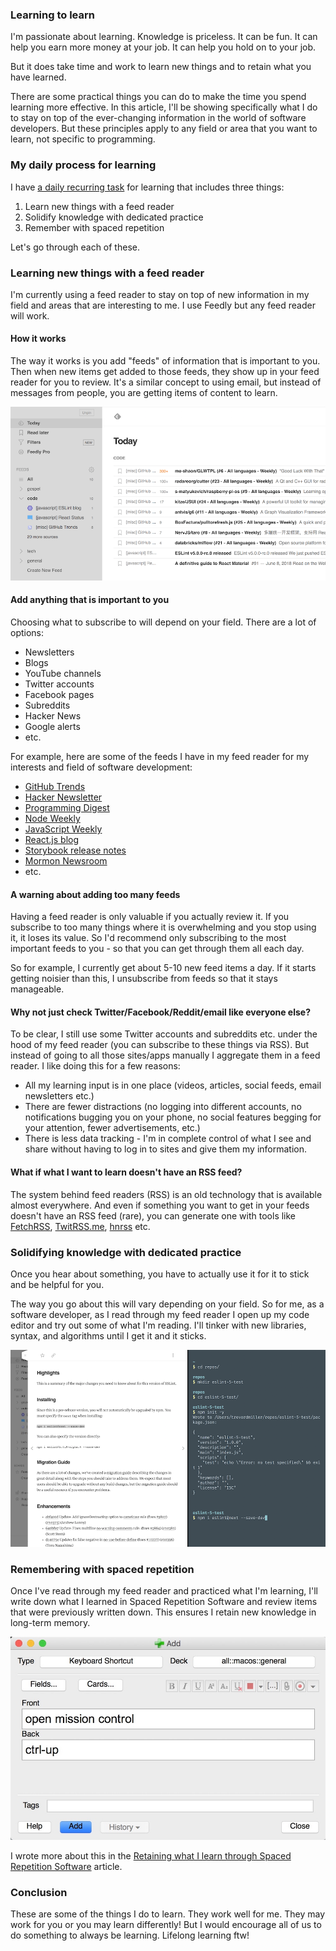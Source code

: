 ### Learning to learn

I'm passionate about learning. Knowledge is priceless. It can be fun. It can help you earn more money at your job. It can help you hold on to your job.

But it does take time and work to learn new things and to retain what you have learned.

There are some practical things you can do to make the time you spend learning more effective. In this article, I'll be showing specifically what I do to stay on top of the ever-changing information in the world of software developers. But these principles apply to any field or area that you want to learn, not specific to programming.

### My daily process for learning

I have [a daily recurring task](/blog/task-list) for learning that includes three things:

1.  Learn new things with a feed reader
2.  Solidify knowledge with dedicated practice
3.  Remember with spaced repetition

Let's go through each of these.

### Learning new things with a feed reader

I'm currently using a feed reader to stay on top of new information in my field and areas that are interesting to me. I use Feedly but any feed reader will work.

#### How it works

The way it works is you add "feeds" of information that is important to you. Then when new items get added to those feeds, they show up in your feed reader for you to review. It's a similar concept to using email, but instead of messages from people, you are getting items of content to learn.

![A screenshot of my feed reader (Feedly)](/static/feed-reader.png)

#### Add anything that is important to you

Choosing what to subscribe to will depend on your field. There are a lot of options:

* Newsletters
* Blogs
* YouTube channels
* Twitter accounts
* Facebook pages
* Subreddits
* Hacker News
* Google alerts
* etc.

For example, here are some of the feeds I have in my feed reader for my interests and field of software development:

* [GitHub Trends](http://github-trends.ryotarai.info/rss/github_trends_all_weekly.rss)
* [Hacker Newsletter](https://us1.campaign-archive.com/feed?u=faa8eb4ef3a111cef92c4f3d4&id=e505c88a2e)
* [Programming Digest](https://programmingdigest.net)
* [Node Weekly](https://nodeweekly.com)
* [JavaScript Weekly](https://javascriptweekly.com)
* [React.js blog](https://reactjs.org)
* [Storybook release notes](https://github.com/storybooks/storybook/releases)
* [Mormon Newsroom](https://www.mormonnewsroom.org)
* etc.

#### A warning about adding too many feeds

Having a feed reader is only valuable if you actually review it. If you subscribe to too many things where it is overwhelming and you stop using it, it loses its value. So I'd recommend only subscribing to the most important feeds to you - so that you can get through them all each day.

So for example, I currently get about 5-10 new feed items a day. If it starts getting noisier than this, I unsubscribe from feeds so that it stays manageable.

#### Why not just check Twitter/Facebook/Reddit/email like everyone else?

To be clear, I still use some Twitter accounts and subreddits etc. under the hood of my feed reader (you can subscribe to these things via RSS). But instead of going to all those sites/apps manually I aggregate them in a feed reader. I like doing this for a few reasons:

* All my learning input is in one place (videos, articles, social feeds, email newsletters etc.)
* There are fewer distractions (no logging into different accounts, no notifications bugging you on your phone, no social features begging for your attention, fewer advertisements, etc.)
* There is less data tracking - I'm in complete control of what I see and share without having to log in to sites and give them my information.

#### What if what I want to learn doesn't have an RSS feed?

The system behind feed readers (RSS) is an old technology that is available almost everywhere. And even if something you want to get in your feeds doesn't have an RSS feed (rare), you can generate one with tools like [FetchRSS](https://fetchrss.com/), [TwitRSS.me](https://twitrss.me/), [hnrss](http://edavis.github.io/hnrss/) etc.

### Solidifying knowledge with dedicated practice

Once you hear about something, you have to actually use it for it to stick and be helpful for you.

The way you go about this will vary depending on your field. So for me, as a software developer, as I read through my feed reader I open up my code editor and try out some of what I'm reading. I'll tinker with new libraries, syntax, and algorithms until I get it and it sticks.

![Practicing some code from Feedly](/static/feed-reader-practice.png)

### Remembering with spaced repetition

Once I've read through my feed reader and practiced what I'm learning, I'll write down what I learned in Spaced Repetition Software and review items that were previously written down. This ensures I retain new knowledge in long-term memory.

![Writing down what I learn in Anki](/static/anki-card-creation.jpg)

I wrote more about this in the [Retaining what I learn through Spaced Repetition Software](/blog/spaced-repetition-software) article.

### Conclusion

These are some of the things I do to learn. They work well for me. They may work for you or you may learn differently! But I would encourage all of us to do something to always be learning. Lifelong learning ftw!
